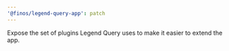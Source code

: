 ```yaml
---
'@finos/legend-query-app': patch
---
```


Expose the set of plugins Legend Query uses to make it easier to extend the app.

